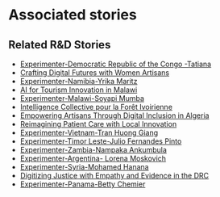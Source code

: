 # Associated stories

<!-- !!DO NOT REMOVE!! start autogenerated hyperlinks -->
## Related R&D Stories
- [Experimenter-Democratic Republic of the Congo -Tatiana](/stories/?doc=Experimenters_COD)
- [Crafting Digital Futures with Women Artisans](/stories/?doc=Explorers_GHA)
- [Experimenter-Namibia-Yrika Maritz](/stories/?doc=Experimenters_NAM)
- [AI for Tourism Innovation in Malawi](/stories/?doc=Explorers_MWI)
- [Experimenter-Malawi-Soyapi Mumba](/stories/?doc=Experimenters_MWI)
- [Intelligence Collective pour la Forêt Ivoirienne](/stories/?doc=Explorers_CIV)
- [Empowering Artisans Through Digital Inclusion in Algeria](/stories/?doc=Explorers_DZA)
- [Reimagining Patient Care with Local Innovation](/stories/?doc=Explorers_RWA)
- [Experimenter-Vietnam-Tran Huong Giang](/stories/?doc=Experimenters_VNM)
- [Experimenter-Timor Leste-Julio Fernandes Pinto](/stories/?doc=Experimenters_TLS)
- [Experimenter-Zambia-Nampaka Ankumbula](/stories/?doc=Experimenters_ZMB)
- [Experimenter-Argentina- Lorena Moskovich](/stories/?doc=Experimenters_ARG)
- [Experimenter-Syria-Mohamed Hanana](/stories/?doc=Experimenters_SYR)
- [Digitizing Justice with Empathy and Evidence in the DRC](/stories/?doc=Explorers_COD)
- [Experimenter-Panama-Betty Chemier](/stories/?doc=Experimenters_PAN)
<!-- !!DO NOT REMOVE!! end autogenerated hyperlinks -->
